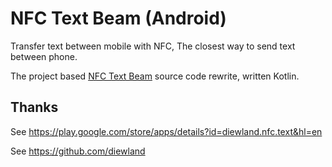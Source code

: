 # NFC Text Beam (Android)

Transfer text between mobile with NFC, The closest way to send text between phone.

The project based [NFC Text Beam](https://play.google.com/store/apps/details?id=diewland.nfc.text&hl=en) source code rewrite, written Kotlin.

## Thanks

See https://play.google.com/store/apps/details?id=diewland.nfc.text&hl=en

See https://github.com/diewland
